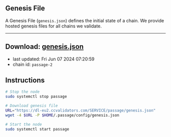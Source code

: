 ## Genesis File
A Genesis File (`genesis.json`) defines the initial state of a chain. We provide hosted genesis files for all chains we validate.

---
**Download: [genesis.json](https://dl-eu2.ccvalidators.com/SERVICE/passage/genesis.json)**
---

- last updated: Fri Jun 07 2024 07:20:59
- chain id: `passage-2`

## Instructions
```sh
# Stop the node
sudo systemctl stop passage

# Download genesis file
URL="https://dl-eu2.ccvalidators.com/SERVICE/passage/genesis.json"
wget -4 $URL -P $HOME/.passage/config/genesis.json

# Start the node
sudo systemctl start passage
```
